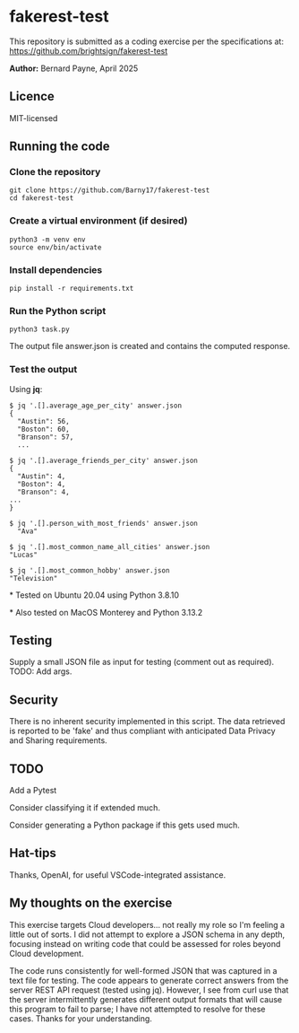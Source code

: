 # fakerest-test
This repository is submitted as a coding exercise per the specifications at:
https://github.com/brightsign/fakerest-test

**Author:** Bernard Payne, April 2025

## Licence
MIT-licensed

## Running the code

### Clone the repository
```
git clone https://github.com/Barny17/fakerest-test
cd fakerest-test
```

### Create a virtual environment (if desired)
```
python3 -m venv env
source env/bin/activate
```
### Install dependencies
```
pip install -r requirements.txt
```

### Run the Python script
```
python3 task.py
```
The output file answer.json is created and contains the computed response.

### Test the output 

Using **jq**: 
```
$ jq '.[].average_age_per_city' answer.json 
{
  "Austin": 56,
  "Boston": 60,
  "Branson": 57,
  ...

$ jq '.[].average_friends_per_city' answer.json
{
  "Austin": 4,
  "Boston": 4,
  "Branson": 4,
...
}

$ jq '.[].person_with_most_friends' answer.json
  "Ava"

$ jq '.[].most_common_name_all_cities' answer.json 
"Lucas"

$ jq '.[].most_common_hobby' answer.json 
"Television"

```
\* Tested on Ubuntu 20.04 using Python 3.8.10

\* Also tested on MacOS Monterey and Python 3.13.2

## Testing
Supply a small JSON file as input for testing (comment out as required). 
TODO: Add args.

## Security
There is no inherent security implemented in this script. The data retrieved is reported to be 'fake' and thus compliant with anticipated Data Privacy and Sharing requirements.

## TODO
Add a Pytest

Consider classifying it if extended much.

Consider generating a Python package if this gets used much.

## Hat-tips
Thanks, OpenAI, for useful VSCode-integrated assistance.

## My thoughts on the exercise
This exercise targets Cloud developers... not really my role so I'm feeling a little out of sorts. I did not attempt to explore a JSON schema in any depth, focusing instead on writing code that could be assessed for roles beyond Cloud development. 

The code runs consistently for well-formed JSON that was captured in a text file for testing. The code appears to generate correct answers from the server REST API request (tested using jq). However, I see from curl use that the server intermittently generates different output formats that will cause this program to fail to parse; I have not attempted to resolve for these cases. Thanks for your understanding.
